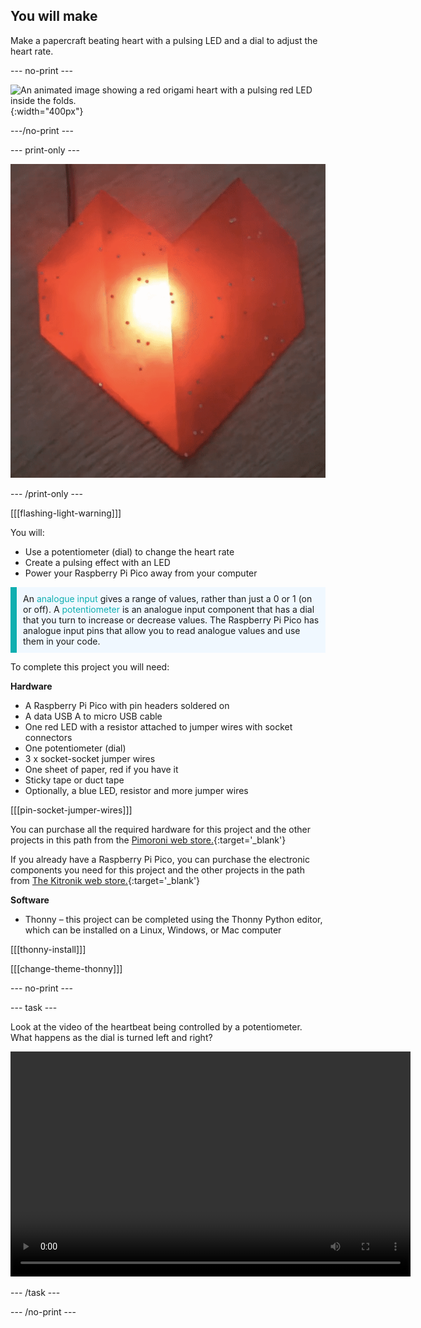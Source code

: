 ## You will make

Make a papercraft beating heart with a pulsing LED and a dial to adjust the heart rate. 

--- no-print ---

![An animated image showing a red origami heart with a pulsing red LED inside the folds.](images/heartbeat.gif){:width="400px"}

---/no-print ---

--- print-only ---

![An image showing a red origami heart with a pulsing red LED inside the folds.](images/heart-static.png)

--- /print-only ---

[[[flashing-light-warning]]]

You will:
+ Use a potentiometer (dial) to change the heart rate
+ Create a pulsing effect with an LED
+ Power your Raspberry Pi Pico away from your computer

<p style="border-left: solid; border-width:10px; border-color: #0faeb0; background-color: aliceblue; padding: 10px;">
An <span style="color: #0faeb0">analogue input</span> gives a range of values, rather than just a 0 or 1 (on or off). A <span style="color: #0faeb0">potentiometer</span> is an analogue input component that has a dial that you turn to increase or decrease values. The Raspberry Pi Pico has analogue input pins that allow you to read analogue values and use them in your code. 
</p>

To complete this project you will need:

**Hardware**

+ A Raspberry Pi Pico with pin headers soldered on
+ A data USB A to micro USB cable
+ One red LED with a resistor attached to jumper wires with socket connectors
+ One potentiometer (dial)
+ 3 x socket-socket jumper wires
+ One sheet of paper, red if you have it
+ Sticky tape or duct tape
+ Optionally, a blue LED, resistor and more jumper wires

[[[pin-socket-jumper-wires]]]

You can purchase all the required hardware for this project and the other projects in this path from the [Pimoroni web store.](https://shop.pimoroni.com/products/pico-intro-kit?variant=39893512945747){:target='_blank'}

If you already have a Raspberry Pi Pico, you can purchase the electronic components you need for this project and the other projects in the path from [The Kitronik web store.](https://kitronik.co.uk/products/5343-raspberry-pi-foundation-pico-pathway-pack){:target='_blank'}

**Software**

+ Thonny – this project can be completed using the Thonny Python editor, which can be installed on a Linux, Windows, or Mac computer

[[[thonny-install]]]

[[[change-theme-thonny]]]

--- no-print ---

--- task ---

Look at the video of the heartbeat being controlled by a potentiometer. What happens as the dial is turned left and right?

<video width="640" height="360" controls>
<source src="images/beating-heart.mp4" type="video/mp4">
Your browser does not support WebM video, try FireFox or Chrome
</video>

--- /task ---

--- /no-print ---
